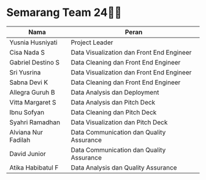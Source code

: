 # **Semarang Team 24👋🔥**

| Nama               | Peran                                       |
|--------------------|---------------------------------------------|
| Yusnia Husniyati  | Project Leader                              |
| Cisa Nada S       | Data Visualization dan Front End Engineer  |
| Gabriel Destino S | Data Cleaning dan Front End Engineer        |
| Sri Yusrina       | Data Visualization dan Front End Engineer  |
| Sabna Devi K      | Data Cleaning dan Front End Engineer        |
| Allegra Guruh B   | Data Analysis dan Deployment                |
| Vitta Margaret S  | Data Analysis dan Pitch Deck                |
| Ibnu Sofyan       | Data Cleaning dan Pitch Deck                |
| Syahri Ramadhan   | Data Visualization dan Pitch Deck           |
| Alviana Nur Fadilah | Data Communication dan Quality Assurance  |
| David Junior       | Data Communication dan Quality Assurance  |
| Atika Habibatul F | Data Analysis dan Quality Assurance        |

